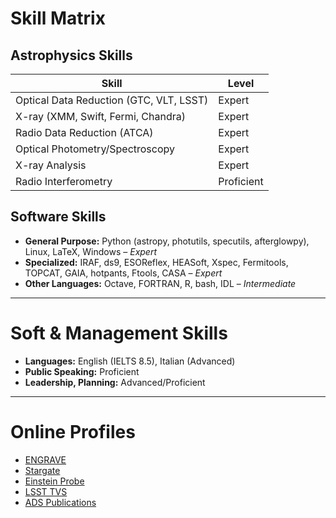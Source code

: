 # Skill Matrix

## Astrophysics Skills

| Skill | Level |
|-------|-------|
| Optical Data Reduction (GTC, VLT, LSST) | Expert |
| X-ray (XMM, Swift, Fermi, Chandra) | Expert |
| Radio Data Reduction (ATCA) | Expert |
| Optical Photometry/Spectroscopy | Expert |
| X-ray Analysis | Expert |
| Radio Interferometry | Proficient |

## Software Skills

- **General Purpose:** Python (astropy, photutils, specutils, afterglowpy), Linux, LaTeX, Windows – *Expert*
- **Specialized:** IRAF, ds9, ESOReflex, HEASoft, Xspec, Fermitools, TOPCAT, GAIA, hotpants, Ftools, CASA – *Expert*
- **Other Languages:** Octave, FORTRAN, R, bash, IDL – *Intermediate*

---

# Soft & Management Skills

- **Languages:** English (IELTS 8.5), Italian (Advanced)
- **Public Speaking:** Proficient
- **Leadership, Planning:** Advanced/Proficient

---

# Online Profiles

- [ENGRAVE](http://www.engrave-eso.org/)
- [Stargate](https://indico.in2p3.fr/event/25549/contributions/102089/attachments/66998/93846/Stargate.pdf)
- [Einstein Probe](https://ep.bao.ac.cn/ep/)
- [LSST TVS](https://lsst-tvssc.github.io/)
- [ADS Publications](https://ui.adsabs.harvard.edu/search/p_=0&q=orcid%3A0000-0001-9354-2308&sort=date%20desc%2C%20bibcode%20desc)
